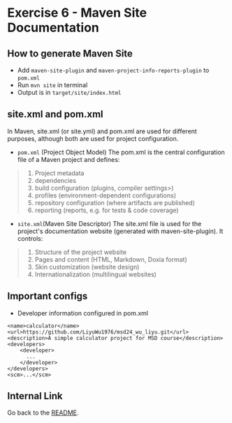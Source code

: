 # Exercise 6 - Maven Site Documentation

## How to generate Maven Site
- Add `maven-site-plugin` and `maven-project-info-reports-plugin` to `pom.xml`
- Run `mvn site` in terminal
- Output is in `target/site/index.html`

## site.xml and pom.xml
In Maven, site.xml (or site.yml) and pom.xml are used for different purposes, although both are used for project configuration. 
- `pom.xml` (Project Object Model)
The pom.xml is the central configuration file of a Maven project and defines:

> 1. Project metadata
> 2. dependencies
> 3. build configuration (plugins, compiler settings>)
> 4. profiles (environment-dependent configurations)
> 5. repository configuration (where artifacts are published) 
> 6. reporting (reports, e.g. for tests & code coverage)

- `site.xml`(Maven Site Descriptor)
The site.xml file is used for the project's documentation website (generated with maven-site-plugin). It controls:
> 1. Structure of the project website
> 2. Pages and content (HTML, Markdown, Doxia format)
> 3. Skin customization (website design)
> 4. Internationalization (multilingual websites)


## Important configs
- Developer information configured in pom.xml
````
<name>calculator</name>
<url>https://github.com/LiyuWu1976/msd24_wu_liyu.git</url>
<description>A simple calculator project for MSD course</description>
<developers>
    <developer>
      ...
    </developer>
</developers>
<scm>...</scm>
````




## Internal Link
Go back to the [README](./README.md).
